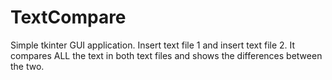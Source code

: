 # TextCompare
Simple tkinter GUI application. Insert text file 1 and insert text file 2. It compares ALL the text in both text files and shows the differences between the two.
